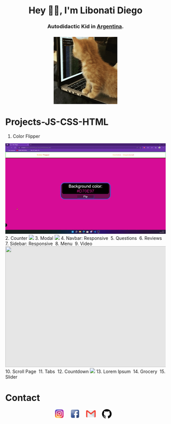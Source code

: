 <h1 align="center"> Hey 👋🏽, I'm Libonati Diego </h1>

<h3 align="center">
    Autodidactic Kid in <a href="https://www.instagram.com/die_libonati/?hl=es-la">Argentina</a>.  
</h3>

<h3 align="center">
<img align="center" alt="cat coding" src="https://github.com/DiegoLibonati/DiegoLibonati/blob/main/template/cat.gif" width="200" />
 </h3>

# Projects-JS-CSS-HTML

1. Color Flipper
<img src="https://github.com/DiegoLibonati/DiegoLibonati/blob/main/template/2022-03-26%2014-34-10.gif">
2. Counter
<img src="https://lh3.googleusercontent.com/fife/AAWUweWyU7-1Kv_fQ1XfnMBPmMo0S0_r2-rrNmX4boRn5Xvt2_X341VHVInWMbtKr70a8RAlsaje7KhSzOYYYg46nWedXL3W785fVJoMJuHZ-cEEVWKZpyABeDhsJ_K6A2MatVLCW2xt6Lm8sheYNuwmLZgSjqvX5oVrsUi2P0fu-3a1Y5lhu1FSCbOWTPt3cNvInY3CatPI0OCA8T2cEBV1gj-MJfTU62hB8U0g1aCsg7qruXugdGHTNEiB_e7x6Lu2SlwZ6SiK7mS0qPK8bMzzmbwX7UcYpO90qObbwVnJlmg6GB8CNzhY1-N4KECV9kG6mn6lSVEItyJdmuKU_k5WHJI8uzytaRoB8cISBV5niM51LLjZYTCsde3pcJkT50Q73XBwQphlbFiCLLJ2x-c0KZRluVdRvGKF3DN5EiS7gQCdD13K0Ieddp39CwAk-elZnTujr7j0HSCrlhA83i0UxFxcUfBAC4CctDE61JhaP6HVQB8F7ZdcDzes3Bhh79Ia1wX9jQSlYVSc_hwcRb0zKojUgmcN0125siNvzYzh-KVyg_wwQ19euFzUJOdoHZAfA-IeAcLHkxFXsTip9wXrFm8MiDrufZw1ocwJI7W0b1CgcrT3883dRzvtjinPpqZ09aYUbJPArkcOQK0-91G8H4WSQjNmadudJFXYXZ5hE5ZtTpm-ibdJnVPIBu2SB2QvmxuTzx8bwBjO7-udPHC3GzJtFIkLmhEcMzdWD3iPrZMQD05GshYGBQW_UuD9beB0-bL2Ppr_H8DPx4ChXJ0lh0RMt5PcbuKxTI98f3xLpUucIat15lxV5-9UCQ=w1920-h929">
3. Modal
<img src="https://lh3.googleusercontent.com/fife/AAWUweVH061-9rlBiXpm9LHMEN0tB5JlvthDl1a7j4hU2QTDoY2WtTcLAQlB4Kaqi5GJA7YIWj2GtcDaKVPVZQv-LbgknQiq50m1NW-ijuNVG_9HPyrRJp2EicTm0rUxtn08ePgw9AzCCVs1pxg7qWttZ6qW4JHVsFgIQc4dn0CVN1zFmgwyBpDkiK02m7QGAC8oYWyBaXFrMugsisOcG5fJ_NNjeJsXxXEJK9EwsvnRkqMFfPp8BdTzO6qIo0kMNn4zMIVDjuC20fThDr7cUQUnZQatyvIr70wWFLNSltN3FMWJLk-pqNMYhC3g3yGjULDRCdEVB-geqpazEAcLzztH6fg8eLh943nPKJuHl2QBSl_JmJAlMxLPHuEXsBmv8UrUDef-Eb6yeE2VcOHqoSSvLWiDoECiLd2tzvbQAZbmGpDsMQX1PDVXps8gERbvjYgLFzrYPHTkYkjVtlHgvVn0W3CyESOhEGnJlnA0uMcKWVg_kkAfxFeFnHWfeaVre8EBQJtHshoMucRipLe0dauWOD-ruDm6TsS8DF_hZbVT_HH_45SHiwB7Fo75NxDifzrwcZ2aXljQdnUrTpy2N7szrDKmRkZ9Z4JI2kUXmyz08ElI2uPttEtHsw9tyV5Z_gjtqHwRYp1dkRx9x5uHTBogxmJA-ogwPmABGhs6cP8JBdJcC6xKj0dm354SZQ63Ssf34kdLJIpjAfEgYa6tLQ-ncLeB6ftGJLGd-Ska0LRIRZ4QaTYRbYw4CrQdMNM9OVoiqV8xYD79dBqeT23gi5QMvatNsDIWSTOAC217d-T-Ytj6LU2--hQQYMXf_g=w428-h929">
4. Navbar: Responsive
<img src="">
5. Questions
<img src="">
6. Reviews
<img src="">
7. Sidebar: Responsive
<img src="">
8. Menu
<img src="">
9. Video
<img style="-webkit-user-select: none;margin: auto;cursor: zoom-in;background-color: hsl(0, 0%, 90%);transition: background-color 300ms;" src="https://doc-14-50-docs.googleusercontent.com/docs/securesc/lnubgqdgi88bqdj1ggrasi53ov1gjl99/7sn7lh3urhonrptqkb9j8s9sq9ri49r2/1648321950000/10059684817401583508/10059684817401583508/1Dbsp5GkUz5IOkFbhFaJMAsQ8fdJh9e9L?ax=ACxEAsaWt6ESsHXB3rjDhZZKIiLT3BJSEtqLvoU6_rtbrj6L2et2NqgjQO8F-cnZ52rpbQLEvPi5V5XaAQ1Gt3ksAbVSNP2d26d5nul54R2rTnxpLhByqOn35JlL4JRcjpYhVPSJp42rbdkIKK4_WHx7PlPpIv6d--ZMm67wau5hVctf5pZadF4vw6AIXkywd4cHRkuHZJNMfB6RHEgWJqZuryZnI_p3WVRR41I4dML6-UUfr-D3aUlBiiI-9i0qckp53cPcZkXPJc5o2zmcOSI3dHBL7OIsyijGzbFCmWLtO55M6UuQOf171hmbJSw9kNrjvEYnxtCo8trH3tfS_f_3wLhqazfX4_uiL9Ok1W1OzQcmbZecdcHRkqhD6dJRZu8PN4ViWQusISGXD0Q8fHo4jtQ_BA76flbk67RcOJK45poiKsjCyX4uthHqiXezWI8iUcd7e9xnbFOPUtBFa6QyWBkYyPtNFHyYwTmewC2AaiXynNlealwiGT1TlUWqzpC_IV2LpSTgmqZ1DV-6FYJRTxteLnMV3BnhNYFZ8D3MmepSYL4KzHPpV7YNG8ap86-ClqMUlcsMotyUIdKCUoFNcfsJfcIrCFXSfyeX9ORozZ1rLzhVV285SUa_tOl3qpza2sw_yT9e3Vi5ewinUXSd8qnGbuZE1RzTUjqpO2Pszrz_h5den2FnAu2Ra7-cqeG67tUIUdw_pw6wvYu43-44LFXPF78_bjEUKSE1spZE_5J9bSF3YTk&authuser=0" width="673" height="378">
10. Scroll Page
<img src="">
11. Tabs
<img src=" ">
12. Countdown
<img src="https://lh3.googleusercontent.com/fife/AAWUweWqjpS6x8KuKOpbBTLnEKh0UDmglF3A5zinS1y0X9GtKrQ4JXWnie7d4JI-qPGkakRPlEadtKuZD9x2p2B1PP9BIJ4qUlK-UDQlXkaTeI3LuYdE7ycz-HQQ-32ZvCyXQq69CQyhZLNrT3Njo8rDqgCXYxGCqoux1Ck3V8XF4VdoDI_5dxBvOL_FRy8tGwlTDtzUfxPXJWfrPe8JLEVsmbo9CyCydgGG6kbnw1eJT2qrOU0XFPQ7J_afL-9Xm9sbUSDLwIu8NVC--BPLkvPDg5JH9BqZC4yOVBf-Ur6I_B4nd_n2OsyBaAmMq-Xt115RjkUuK16TnIL0gY5h_t-l1C29YKAA1IoRjl73nlMxGovxZc7n24INdHKKXngBQy1m-bq5vtQM5kEsMo2NklcKMt3szyVXlCZKCm5N_kIjn69mAGRoclW-H1aE75blW3dOPbh5I_pVjnecKM8f6gqmBtm319sNwnCG1_i6mizLhSrjKpgFwdjhBOHM-rAMjeFwWgm3KT5BCy03Wzg-k3BzC3vMRakXd_vpPucHfRBYhRX1nK2QHvgeTMZu5h1SdeKAng_V_FPOTsRbZZ9UNwC_hKfg1Hk3pp4u9V2K5MJKOkx6FRS2HYLfoLv2rREVLrYrYBxoCbKJTeKDdXJxlaLN4_a3Wq6Tf1hI0or8ICgSlhe-ow3u2FZRjGhF3mFanmmwysfQ9ev8sMuuealbmh9qkKXbL34d6k4gs_FccKCLLvGeKA6zD2-HIiX94JWAQgpnxX9GZv9lm_v8WTBkYvkSfh3ZHqDbR13FR7K6cS7k1Ky3YL_YlhJ9m-o-qg=w1356-h929">
13. Lorem Ipsum
<img src="">
14. Grocery
<img src="">
15. Slider
<img src="">


# Contact

<p align="center">
 <a href="https://www.instagram.com/die_libonati/?hl=es-la"><img src="https://github.com/DiegoLibonati/DiegoLibonati/blob/main/template/ig2.png" width="30px" alt="instagram"></a> &nbsp; &nbsp;
 <a href="https://www.facebook.com/dielibonati/"><img src="https://github.com/DiegoLibonati/DiegoLibonati/blob/main/template/face.png" width="30px" alt="facebook"></a> &nbsp; &nbsp;
 <a href="mailto:diego.libonati1998@gmail.com"><img src="https://github.com/chandan-reddy-k/chandan-reddy-k/blob/master/assets/gmail.svg" width="30px" alt="mail"></a> &nbsp; &nbsp;
 <a href="https://github.com/DiegoLibonati"><img src="https://github.com/chandan-reddy-k/chandan-reddy-k/blob/master/assets/github.svg" width="30px" alt="github"></a> &nbsp; &nbsp;
</p>

